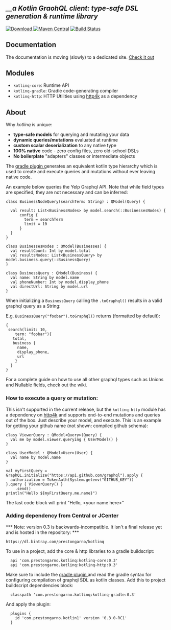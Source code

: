 *__a Kotlin GraohQL client: type-safe DSL generation & runtime library*
-----------------------------

[ ![Download](https://api.bintray.com/packages/prestongarno/kotlinq/kotlinq-gradle/images/download.svg?version=0.3.0-RC1) ](https://bintray.com/prestongarno/kotlinq/kotlinq-gradle/0.3.0-RC1/link)
[![Maven Central](https://maven-badges.herokuapp.com/maven-central/com.prestongarno.ktq/ktq-client/badge.svg)](https://maven-badges.herokuapp.com/maven-central/com.prestongarno.ktq/ktq-client)
[![Build Status](https://travis-ci.org/prestongarno/ktq.svg?branch=master)](https://travis-ci.org/prestongarno/ktq)

## Documentation

The documentation is moving (slowly) to a dedicated site. [Check it out](https://prestongarno.github.io/ktq/)

## Modules

* `kotlinq-core`: Runtime API
* `kotlinq-gradle`: Gradle code-generating compiler
* `kotlinq-http`: HTTP Utilities using [http4k](http://http4k.org) as a dependency

## About

Why *kotlinq* is unique:

* **type-safe models** for querying and mutating your data
* **dynamic queries/mutations** evaluated at runtime
* **custom scalar deserialization** to any native type
* **100% native** code - zero config files, zero old-school DSLs
* **No boilerplate** "adapters" classes or intermediate objects

The [ gradle plugin ](ktq-gradle) generates an equivalent kotlin type hierarchy which is used to create and execute queries
and mutations without ever leaving native code.

An example below queries the Yelp Graphql API. 
Note that while field types are specified, they are not necessary and can be inferred:

    class BusinessNodeQuery(searchTerm: String) : QModel(Query) {
    
      val result: List<BusinessNodes> by model.search(::BusinessesNodes) {
          config {
            term = searchTerm
            limit = 10
          }
      }
    }

    class BusinessesNodes : QModel(Businesses) {
      val resultCount: Int by model.total
      val resultsNodes: List<BusinessQuery> by model.business.query(::BusinessQuery)
    }

    class BusinessQuery : QModel(Business) {
      val name: String by model.name
      val phoneNumber: Int by model.display_phone
      val directUrl: String by model.url
    }


When initializing a `BusinessQuery` calling the `.toGraphql()` results in a valid graphql query as a String:

E.g. `BusinessQuery("foobar").toGraphql()` returns (formatted by default):

    {
     search(limit: 10,
        term: "foobar"){
       total,
       business {
         name,
         display_phone,
         url 
        }
      }
    }

For a complete guide on how to use all other graphql types such as Unions and Nullable fields,
check out the wiki.

### How to execute a query or mutation:

This isn't supported in the current release, but the `kotlinq-http` module has
a dependency on [http4k](http://http4k.org) and supports end-to-end mutations and queries out of the box. Just 
describe your model, and execute. This is an example for getting your github name (not shown: compiled github schema):

    class ViewerQuery : QModel<Query>(Query) {
      val me by model.viewer.querying { UserModel() }
    }
    
    class UserModel : QModel<User>(User) {
      val name by model.name
    }

    val myFirstQuery = GraphQL.initialize("https://api.github.com/graphql").apply {
      authorization = TokenAuth(System.getenv("GITHUB_KEY"))
    }.query { ViewerQuery() }
        .send()
    println("Hello ${myFirstQuery.me.name}")


The last code block will print "Hello, \<your name here\>"

### Adding dependency from Central or JCenter

*** Note: version 0.3 is backwards-incompatible. It isn't a final release yet and is hosted in the repository: ***

    https://dl.bintray.com/prestongarno/kotlinq

To use in a project, add the core & http libraries to a gradle buildscript:

      api 'com.prestongarno.kotlinq:kotlinq-core:0.3'
      api 'com.prestongarno.kotlinq:kotlinq-http:0.3'

Make sure to include the [ gradle plugin ](ktq-gradle) and read
 the gradle syntax for configuring compilation of graphql SDL as kotlin classes. 
 Add this to project buildscript dependencies block:

      classpath 'com.prestongarno.kotlinq:kotlinq-gradle:0.3'

And apply the plugin:

      plugins {
        id 'com.prestongarno.kotlin1' version '0.3.0-RC1'
      }


